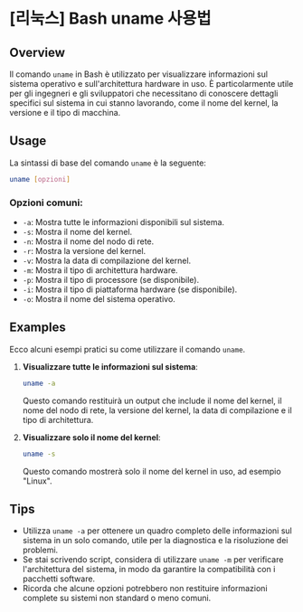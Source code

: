 # [리눅스] Bash uname 사용법

## Overview
Il comando `uname` in Bash è utilizzato per visualizzare informazioni sul sistema operativo e sull'architettura hardware in uso. È particolarmente utile per gli ingegneri e gli sviluppatori che necessitano di conoscere dettagli specifici sul sistema in cui stanno lavorando, come il nome del kernel, la versione e il tipo di macchina.

## Usage
La sintassi di base del comando `uname` è la seguente:

```bash
uname [opzioni]
```

### Opzioni comuni:
- `-a`: Mostra tutte le informazioni disponibili sul sistema.
- `-s`: Mostra il nome del kernel.
- `-n`: Mostra il nome del nodo di rete.
- `-r`: Mostra la versione del kernel.
- `-v`: Mostra la data di compilazione del kernel.
- `-m`: Mostra il tipo di architettura hardware.
- `-p`: Mostra il tipo di processore (se disponibile).
- `-i`: Mostra il tipo di piattaforma hardware (se disponibile).
- `-o`: Mostra il nome del sistema operativo.

## Examples
Ecco alcuni esempi pratici su come utilizzare il comando `uname`.

1. **Visualizzare tutte le informazioni sul sistema**:
   ```bash
   uname -a
   ```
   Questo comando restituirà un output che include il nome del kernel, il nome del nodo di rete, la versione del kernel, la data di compilazione e il tipo di architettura.

2. **Visualizzare solo il nome del kernel**:
   ```bash
   uname -s
   ```
   Questo comando mostrerà solo il nome del kernel in uso, ad esempio "Linux".

## Tips
- Utilizza `uname -a` per ottenere un quadro completo delle informazioni sul sistema in un solo comando, utile per la diagnostica e la risoluzione dei problemi.
- Se stai scrivendo script, considera di utilizzare `uname -m` per verificare l'architettura del sistema, in modo da garantire la compatibilità con i pacchetti software.
- Ricorda che alcune opzioni potrebbero non restituire informazioni complete su sistemi non standard o meno comuni.